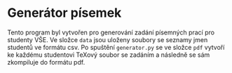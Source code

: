 # Generátor písemek

Tento program byl vytvořen pro generování zadání písemných prací pro studenty VŠE. Ve složce `data` jsou uloženy soubory se seznamy jmen studentů ve formátu csv. Po spuštění `generator.py` se ve složce `pdf` vytvoří ke každému studentovi TeXový soubor se zadáním a následně se sám zkompiluje do formátu pdf.